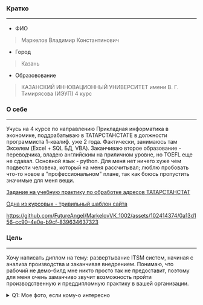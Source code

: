 ### **Кратко**  <hr>
+ ФИО
>Маркелов Владимир Константинович <br>
+ Город
>Казань <br>
+ Образовование
>КАЗАНСКИЙ ИННОВАЦИОННЫЙ УНИВЕРСИТЕТ
имени В. Г. Тимирясова (ИЭУП) 4 курс
### **О себе**  <hr>
Учусь на 4 курсе по направлению Прикладная информатика в экономике, поддрабатываю в ТАТАРСТАНСТАТЕ в должности программиста 1-квалиф. уже 2 года. Фактически, занимаюсь там Экселем (Excel + SQL БД, VBA). Заканчиваю второе образование - переводчика, владею английским на приличном уровне, но TOEFL еще не сдавал. Основной язык - python. Для меня нет ничего хуже чем подвести человека, который на меня рассчитывал; люблю пробовать что-то новое в "профессиональном" плане, так как боюсь пропустить значимые для меня вещи.

[Задание на учебную практику по обработке адресов ТАТАРСТАНСТАТ](https://github.com/FutureAngeI/MarkelovVK_1002/blob/main/rosstat_data_etl.ipynb) 

[Одна из курсовых - тривильный шаблон сайта](https://github.com/FutureAngeI/MarkelovVK_1002/blob/main/website.zip)

https://github.com/FutureAngeI/MarkelovVK_1002/assets/102414374/0a13d156-cc90-4e0e-b9cf-839634637323

### **Цель** <hr>
Хочу написать диплом на тему: развертывание ITSM систем, начиная с анализа производства и заканчивая внедрением. Понимаю, что рабочий не демо-билд мне никто просто так не предоставит, поэтому для меня очень заманчиво звучит возможность пройти производственную и преддипломную практику в вашей организации.

<details>
  <summary>Q1: Мое фото, если кому-о интересно </summary>
   A1: ![фиошка](https://github.com/FutureAngeI/MarkelovVK_1002/assets/102414374/0347e620-16f5-4b73-9c58-9103f127b3dc)

</details>
